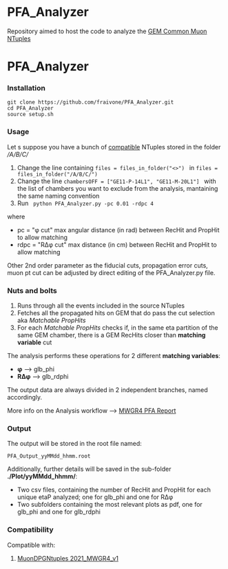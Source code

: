 # PFA_Analyzer

Repository aimed to host the code to analyze the [GEM Common Muon NTuples](https://github.com/gmilella12/MuonDPGNTuples)

# PFA_Analyzer

### Installation
```
git clone https://github.com/fraivone/PFA_Analyzer.git
cd PFA_Analyzer
source setup.sh
```
### Usage
Let s suppose you have a bunch of  [compatible](#Compatibility) NTuples stored in the folder */A/B/C/*

1. Change the line containing `files = files_in_folder("<>") ` in `files = files_in_folder("/A/B/C/")`
1. Change the line  `chambersOFF = ["GE11-P-14L1", "GE11-M-20L1"] ` with the list of  chambers you want to exclude from the analysis, mantaining the same naming convention
1. Run  ``` python PFA_Analyzer.py -pc 0.01 -rdpc 4```

where
* pc = "φ cut" max angular distance (in rad) between RecHit and PropHit  to allow matching
* rdpc = "RΔφ cut" max distance (in cm) between RecHit and PropHit  to allow matching

Other 2nd order parameter as the fiducial cuts, propagation error cuts, muon pt cut  can be adjusted by direct editing of the PFA_Analyzer.py file.

### Nuts and bolts
1. Runs through all the events included in the source NTuples
1. Fetches all the propagated hits on GEM that do pass the cut selection aka *Matchable PropHits*
1. For each *Matchable PropHits* checks if, in the same eta partition of the same GEM chamber, there is a GEM RecHits closer than **matching variable** cut

The analysis performs these operations for 2 different **matching variables**: 
* **φ** -->  glb_phi
* **RΔφ** --> glb_rdphi

The output data are always divided in 2 independent branches, named accordingly.

More info on the Analysis workflow --> [MWGR4 PFA Report](https://indico.cern.ch/event/1048923/contributions/4406801/attachments/2264472/3844543/PFA_FIvone_MWGR4_v1.pdf#page=33)


### Output
The output will be stored in the root file named:
```
PFA_Output_yyMMdd_hhmm.root
```
Additionally, further details will be saved in the sub-folder **./Plot/yyMMdd_hhmm/**:

* Two csv files, containing the number of RecHit and PropHit for each unique etaP analyzed; one for glb_phi and one for RΔφ
* Two subfolders containing the most relevant plots as pdf, one for glb_phi and one for glb_rdphi

### Compatibility 
Compatible with:
 1. [MuonDPGNtuples 2021_MWGR4_v1](https://github.com/gmilella12/MuonDPGNTuples/releases) 